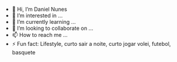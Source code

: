 - 👋 Hi, I’m Daniel Nunes
- 👀 I’m interested in ...
- 🌱 I’m currently learning ...
- 💞️ I’m looking to collaborate on ...
- 📫 How to reach me ...
- ⚡ Fun fact: Lifestyle, curto sair a noite, curto jogar volei, futebol, basquete

<!---
Jdaniels19/Jdaniels19 is a ✨ special ✨ repository because its `README.md` (this file) appears on your GitHub profile.
You can click the Preview link to take a look at your changes.
--->
